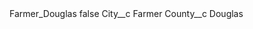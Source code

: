 <?xml version="1.0" encoding="UTF-8"?>
<CustomMetadata xmlns="http://soap.sforce.com/2006/04/metadata" xmlns:xsi="http://www.w3.org/2001/XMLSchema-instance" xmlns:xsd="http://www.w3.org/2001/XMLSchema">
    <label>Farmer_Douglas</label>
    <protected>false</protected>
    <values>
        <field>City__c</field>
        <value xsi:type="xsd:string">Farmer</value>
    </values>
    <values>
        <field>County__c</field>
        <value xsi:type="xsd:string">Douglas</value>
    </values>
</CustomMetadata>
